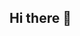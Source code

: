 ## Hi there 👋

<!--
**avabel17/avabel17** is a ✨ _special_ ✨ repository because its `README.md` (this file) appears on your GitHub profile.

Here are some ideas to get you started:

- 🔭 I’m currently working on ...
- 🌱 I’m currently learning ...
- 👯 I’m looking to collaborate on ...
- 🤔 I’m looking for help with ...
- 💬 Ask me about ...
## 📫 How to reach me: ava07raphael@gmail.com
## 😄 Pronouns: she/her
- ⚡ Fun fact: ...
-->
